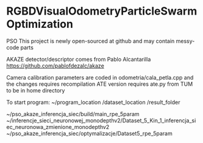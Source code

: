 # RGBDVisualOdometryParticleSwarmOptimization
PSO
This project is newly open-sourced at github and may contain messy-code parts

AKAZE detector/descriptor comes from Pablo Alcantarilla
https://github.com/pablofdezalc/akaze

Camera calibration parameters are coded in odometria/cala_petla.cpp and the changes requires recompilation
ATE version requires ate.py from TUM to be in home directory

To start program:
~/program_location  /dataset_location /result_folder


~/pso_akaze_inferencja_siec/build/main_rpe_5param ~/inferencje_sieci_neuronowej_monodepthv2/Dataset_5_Kin_1_inferencja_siec_neuronowa_zmienione_monodepthv2 ~/pso_akaze_inferencja_siec/optymalizacje/Dataset5_rpe_5param
